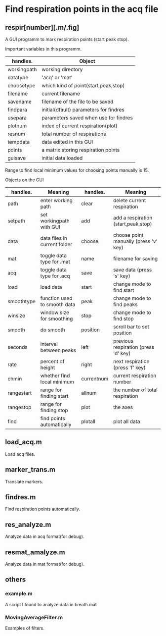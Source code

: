 # Find respiration points in the acq file

## respir[number][.m/.fig]
A GUI programm to mark respiration points (start peak stop).

Important variables in this programm.

|  handles.     | Object                                    |
|  ---------    | -------                                   |
| workingpath   | working directory                         |
| datatype      | 'acq' or 'mat'                            |
| choosetype    | which kind of point(start,peak,stop)      |
| filename      | current filename                          |
| savename      | filename of the file to be saved          |
| findpara      | initial(dfault) parameters for findres    |
| usepara       | parameters saved when use for findres     |
| plotnum       | index of current respiration(plot)        |
| resnum        | total number of respirations              |
| tempdata      | data edited in this GUI                   |
| points        | a matrix storing respiration points       |
| guisave       | initial data loaded                       |
Range to find local minimum values for choosing points manually is 15.

Objects on the GUI

|  handles.  | Meaning                      |  handles.  | Meaning                              |
|  --------- | -------                      |  --------- | -------                              |
| path       | enter working path           | clear      | delete current respiration           |
| setpath    | set workingpath with GUI     | add        | add a respiration (start,peak,stop)  |
| data       | data files in current folder | choose     | choose point manually (press 'v' key)|
| mat        | toggle data type for .mat    | name       | filename for saving                  |
| acq        | toggle data type for .acq    | save       | save data (press 's' key)            |
| load       | load data                    | start      | change mode to find start            |
| smoothtype | function used to smooth data | peak       | change mode to find peaks            |
| winsize    | window size for smoothing    | stop       | change mode to find stop             |
| smooth     | do smooth                    | position   | scroll bar to set position           |
| seconds    | interval between peaks       | left       | previous respiration (press 'd' key) |
| rate       | percent of height            | right      | next respiration (press 'f' key)     |
| chmin      | whether find local minimum   | currentnum | current respiration number           |
| rangestart | range for finding start      | allnum     | the number of total respiration      |
| rangestop  | range for finding stop       | plot       | the axes                             |
| find       | find points automatically    | plotall    | plot all data                        | 

## load_acq.m
Load acq files.

## marker_trans.m
Translate markers.

## findres.m
Find respiration points automatically.

## res_analyze.m
Analyze data in acq format(for debug).

## resmat_amalyze.m
Analyze data in mat format(for debug).

## others

### example.m
A script I found to analyze data in breath.mat 

### MovingAverageFilter.m
Examples of filters.